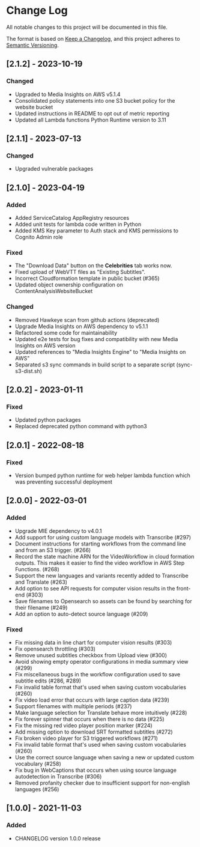 # Change Log

All notable changes to this project will be documented in this file.

The format is based on [Keep a Changelog](https://keepachangelog.com/en/1.0.0/),
and this project adheres to [Semantic Versioning](https://semver.org/spec/v2.0.0.html).

## [2.1.2] - 2023-10-19

### Changed

* Upgraded to Media Insights on AWS v5.1.4
* Consolidated policy statements into one S3 bucket policy for the website bucket
* Updated instructions in README to opt out of metric reporting
* Updated all Lambda functions Python Runtime version to 3.11

## [2.1.1] - 2023-07-13

### Changed

* Upgraded vulnerable packages

## [2.1.0] - 2023-04-19

### Added

* Added ServiceCatalog AppRegistry resources
* Added unit tests for lambda code written in Python
* Added KMS Key parameter to Auth stack and KMS permissions to Cognito Admin role

### Fixed

* The "Download Data" button on the **Celebrities** tab works now.
* Fixed upload of WebVTT files as "Existing Subtitles".
* Incorrect Cloudformation template in public bucket (#365)
* Updated object ownership configuration on ContentAnalysisWebsiteBucket

### Changed

* Removed Hawkeye scan from github actions (deprecated)
* Upgrade Media Insights on AWS dependency to v5.1.1
* Refactored some code for maintainability
* Updated e2e tests for bug fixes and compatibility with new Media Insights on AWS version
* Updated references to "Media Insights Engine" to "Media Insights on AWS"
* Separated s3 sync commands in build script to a separate script (sync-s3-dist.sh)

## [2.0.2] - 2023-01-11

### Fixed

* Updated python packages
* Replaced deprecated python command with python3

## [2.0.1] - 2022-08-18

### Fixed

* Version bumped python runtime for web helper lambda function which was preventing successful deployment

## [2.0.0] - 2022-03-01

### Added

* Upgrade MIE dependency to v4.0.1
* Add support for using custom language models with Transcribe (#297)
* Document instructions for starting workflows from the command line and from an S3 trigger. (#266)
* Record the state machine ARN for the VideoWorkflow in cloud formation outputs. This makes it easier to find the video workflow in AWS Step Functions. (#268)
* Support the new languages and variants recently added to Transcribe and Translate (#263)
* Add option to see API requests for computer vision results in the front-end (#303)
* Save filenames to Opensearch so assets can be found by searching for their filename (#249)
* Add an option to auto-detect source language (#209)

### Fixed

* Fix missing data in line chart for computer vision results (#303)
* Fix opensearch throttling (#303)
* Remove unused subtitles checkbox from Upload view (#300)
* Avoid showing empty operator configurations in media summary view (#299)
* Fix miscellaneous bugs in the workflow configuration used to save subtitle edits (#286, #289)
* Fix invalid table format that's used when saving custom vocabularies (#260)
* Fix video load error that occurs with large caption data (#239)
* Support filenames with multiple periods (#237)
* Make language selection for Translate behave more intuitively (#228)
* Fix forever spinner that occurs when there is no data (#225)
* Fix the missing red video player position marker (#224)
* Add missing option to download SRT formatted subtitles (#272)
* Fix broken video player for S3 triggered workflows (#271)
* Fix invalid table format that's used when saving custom vocabularies (#260)
* Use the correct source language when saving a new or updated custom vocabulary (#258)
* Fix bug in WebCaptions that occurs when using source language autodetection in Transcribe (#306)
* Removed profanity checker due to insufficient support for non-english languages (#256)

## [1.0.0] - 2021-11-03

### Added

* CHANGELOG version 1.0.0 release
